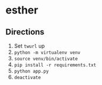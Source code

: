 # esther

## Directions

1. Set `twurl` up
2. `python -m virtualenv venv`
3. `source venv/bin/activate`
4. `pip install -r requirements.txt`
5. `python app.py`
6. `deactivate`
